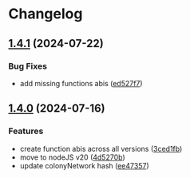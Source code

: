 # Changelog

## [1.4.1](https://github.com/JoinColony/abis/compare/v1.4.0...v1.4.1) (2024-07-22)


### Bug Fixes

* add missing functions abis ([ed527f7](https://github.com/JoinColony/abis/commit/ed527f7bc672ad59051b0ed0cbe05856262760a7))

## [1.4.0](https://github.com/JoinColony/abis/compare/v1.3.0...v1.4.0) (2024-07-16)


### Features

* create function abis across all versions ([3ced1fb](https://github.com/JoinColony/abis/commit/3ced1fb3a3faf3ba71c53dc0cf69b2ee75ba83d9))
* move to nodeJS v20 ([4d5270b](https://github.com/JoinColony/abis/commit/4d5270b7f20754488a6b1fa43cdbf7cdc81b653c))
* update colonyNetwork hash ([ee47357](https://github.com/JoinColony/abis/commit/ee4735752230052f9ae9f253edfbed55af32a14b))
